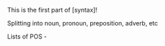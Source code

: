 
This is the first part of [syntax]!

Splitting into noun, pronoun, preposition, adverb, etc

Lists of POS - 